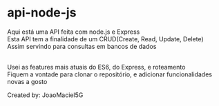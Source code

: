 # api-node-js

Aqui está uma API feita com node.js e Express<br>
Esta API tem a finalidade de um CRUD(Create, Read, Update, Delete)<br>
Assim servindo para consultas em bancos de dados<br><br>

Usei as features mais atuais do ES6, do Express, e roteamento<br>
Fiquem a vontade para clonar o repositório, e adicionar funcionalidades novas a gosto

Created by: JoaoMaciel5G
